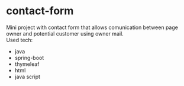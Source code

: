 # contact-form
Mini project with contact form that allows comunication between page owner and potential customer using owner mail.
<br>Used tech:
* java
* spring-boot 
* thymeleaf
* html
* java script


